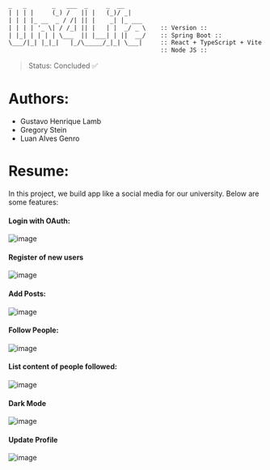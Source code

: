 ```txt
_   _       _   ___  _     _  __
| | | |     (_) /   || |   (_)/ _|
| | | |_ __  _ / /| || |    _| |_ ___
| | | | '_ \| / /_| || |   | |  _/ _ \    :: Version ::                    (v1.0.0)
| |_| | | | | \___  || |___| | ||  __/    :: Spring Boot ::                (v2.4.3)
\___/|_| |_|_|   |_/\_____/_|_| \___|     :: React + TypeScript + Vite ::                        
                                          :: Node JS ::                    (v18.17.0)
```

> Status: Concluded ✅

# Authors:

 - Gustavo Henrique Lamb
 - Gregory Stein
 - Luan Alves Genro

# Resume:

In this project, we build app like a social media for our university. Below are some features:

#### Login with OAuth:

![image](https://github.com/gregoryste/Uni4Life/assets/54418285/aea9f611-1636-4aac-84ab-b5102da99e13)

#### Register of new users

![image](https://github.com/gregoryste/Uni4Life/assets/54418285/00b5ee70-34a1-408d-928d-39cd09a0ccbe)

#### Add Posts:

![image](https://github.com/gregoryste/Uni4Life/assets/54418285/9bda4813-9599-48a0-b589-383840e1cbd4)

#### Follow People:

![image](https://github.com/gregoryste/Uni4Life/assets/54418285/b4c20e20-f1f2-4aaf-84ed-6cf406d547c0)

#### List content of people followed:

![image](https://github.com/gregoryste/Uni4Life/assets/54418285/791f9311-6c6c-40b0-9611-6416eabf27f8)

#### Dark Mode

![image](https://github.com/gregoryste/Uni4Life/assets/54418285/5ff3de41-8f36-4b4f-be6d-4cca4dae8598)

#### Update Profile

![image](https://github.com/gregoryste/Uni4Life/assets/54418285/0ca2cae0-50fd-4569-8ed1-10020162c8ab)
